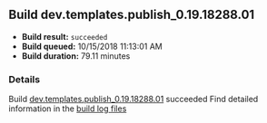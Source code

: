 ## Build dev.templates.publish_0.19.18288.01
- **Build result:** `succeeded`
- **Build queued:** 10/15/2018 11:13:01 AM
- **Build duration:** 79.11 minutes
### Details
Build [dev.templates.publish_0.19.18288.01](https://winappstudio.visualstudio.com/web/build.aspx?pcguid=a4ef43be-68ce-4195-a619-079b4d9834c2&builduri=vstfs%3a%2f%2f%2fBuild%2fBuild%2f26402) succeeded
Find detailed information in the [build log files](https://uwpctdiags.blob.core.windows.net/buildlogs/dev.templates.publish_0.19.18288.01_logs.zip)
